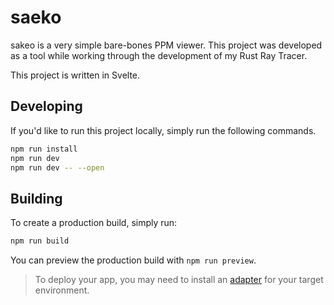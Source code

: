 # saeko

sakeo is a very simple bare-bones PPM viewer. This project was developed as a tool while working through the development of my Rust Ray Tracer.

This project is written in Svelte.

## Developing

If you'd like to run this project locally, simply run the following commands.

```bash
npm run install
npm run dev
npm run dev -- --open
```

## Building

To create a production build, simply run:

```bash
npm run build
```

You can preview the production build with `npm run preview`.

> To deploy your app, you may need to install an [adapter](https://kit.svelte.dev/docs/adapters) for your target environment.
